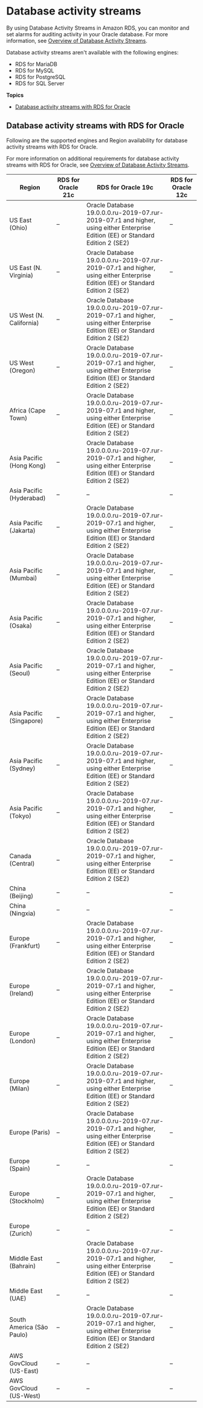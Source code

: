 # Database activity streams<a name="Concepts.RDS_Fea_Regions_DB-eng.Feature.DBActivityStreams"></a>

 By using Database Activity Streams in Amazon RDS, you can monitor and set alarms for auditing activity in your Oracle database\. For more information, see [Overview of Database Activity Streams](DBActivityStreams.Overview.md)\.

Database activity streams aren't available with the following engines:
+ RDS for MariaDB
+ RDS for MySQL
+ RDS for PostgreSQL
+ RDS for SQL Server

**Topics**
+ [Database activity streams with RDS for Oracle](#Concepts.RDS_Fea_Regions_DB-eng.Feature.DBActivityStreams.ora)

## Database activity streams with RDS for Oracle<a name="Concepts.RDS_Fea_Regions_DB-eng.Feature.DBActivityStreams.ora"></a>

Following are the supported engines and Region availability for database activity streams with RDS for Oracle\.

For more information on additional requirements for database activity streams with RDS for Oracle, see [Overview of Database Activity Streams](DBActivityStreams.Overview.md)\.


| Region | RDS for Oracle 21c | RDS for Oracle 19c | RDS for Oracle 12c | 
| --- | --- | --- | --- | 
| US East \(Ohio\) | – | Oracle Database 19\.0\.0\.0\.ru\-2019\-07\.rur\-2019\-07\.r1 and higher, using either Enterprise Edition \(EE\) or Standard Edition 2 \(SE2\) | – | 
| US East \(N\. Virginia\) | – | Oracle Database 19\.0\.0\.0\.ru\-2019\-07\.rur\-2019\-07\.r1 and higher, using either Enterprise Edition \(EE\) or Standard Edition 2 \(SE2\) | – | 
| US West \(N\. California\) | – | Oracle Database 19\.0\.0\.0\.ru\-2019\-07\.rur\-2019\-07\.r1 and higher, using either Enterprise Edition \(EE\) or Standard Edition 2 \(SE2\) | – | 
| US West \(Oregon\) | – | Oracle Database 19\.0\.0\.0\.ru\-2019\-07\.rur\-2019\-07\.r1 and higher, using either Enterprise Edition \(EE\) or Standard Edition 2 \(SE2\) | – | 
| Africa \(Cape Town\) | – | Oracle Database 19\.0\.0\.0\.ru\-2019\-07\.rur\-2019\-07\.r1 and higher, using either Enterprise Edition \(EE\) or Standard Edition 2 \(SE2\) | – | 
| Asia Pacific \(Hong Kong\) | – | Oracle Database 19\.0\.0\.0\.ru\-2019\-07\.rur\-2019\-07\.r1 and higher, using either Enterprise Edition \(EE\) or Standard Edition 2 \(SE2\) | – | 
| Asia Pacific \(Hyderabad\) | – | – | – | 
| Asia Pacific \(Jakarta\) | – | Oracle Database 19\.0\.0\.0\.ru\-2019\-07\.rur\-2019\-07\.r1 and higher, using either Enterprise Edition \(EE\) or Standard Edition 2 \(SE2\) | – | 
| Asia Pacific \(Mumbai\) | – | Oracle Database 19\.0\.0\.0\.ru\-2019\-07\.rur\-2019\-07\.r1 and higher, using either Enterprise Edition \(EE\) or Standard Edition 2 \(SE2\) | – | 
| Asia Pacific \(Osaka\) | – | Oracle Database 19\.0\.0\.0\.ru\-2019\-07\.rur\-2019\-07\.r1 and higher, using either Enterprise Edition \(EE\) or Standard Edition 2 \(SE2\) | – | 
| Asia Pacific \(Seoul\) | – | Oracle Database 19\.0\.0\.0\.ru\-2019\-07\.rur\-2019\-07\.r1 and higher, using either Enterprise Edition \(EE\) or Standard Edition 2 \(SE2\) | – | 
| Asia Pacific \(Singapore\) | – | Oracle Database 19\.0\.0\.0\.ru\-2019\-07\.rur\-2019\-07\.r1 and higher, using either Enterprise Edition \(EE\) or Standard Edition 2 \(SE2\) | – | 
| Asia Pacific \(Sydney\) | – | Oracle Database 19\.0\.0\.0\.ru\-2019\-07\.rur\-2019\-07\.r1 and higher, using either Enterprise Edition \(EE\) or Standard Edition 2 \(SE2\) | – | 
| Asia Pacific \(Tokyo\) | – | Oracle Database 19\.0\.0\.0\.ru\-2019\-07\.rur\-2019\-07\.r1 and higher, using either Enterprise Edition \(EE\) or Standard Edition 2 \(SE2\) | – | 
| Canada \(Central\) | – | Oracle Database 19\.0\.0\.0\.ru\-2019\-07\.rur\-2019\-07\.r1 and higher, using either Enterprise Edition \(EE\) or Standard Edition 2 \(SE2\) | – | 
| China \(Beijing\) | – | – | – | 
| China \(Ningxia\) | – | – | – | 
| Europe \(Frankfurt\) | – | Oracle Database 19\.0\.0\.0\.ru\-2019\-07\.rur\-2019\-07\.r1 and higher, using either Enterprise Edition \(EE\) or Standard Edition 2 \(SE2\) | – | 
| Europe \(Ireland\) | – | Oracle Database 19\.0\.0\.0\.ru\-2019\-07\.rur\-2019\-07\.r1 and higher, using either Enterprise Edition \(EE\) or Standard Edition 2 \(SE2\) | – | 
| Europe \(London\) | – | Oracle Database 19\.0\.0\.0\.ru\-2019\-07\.rur\-2019\-07\.r1 and higher, using either Enterprise Edition \(EE\) or Standard Edition 2 \(SE2\) | – | 
| Europe \(Milan\) | – | Oracle Database 19\.0\.0\.0\.ru\-2019\-07\.rur\-2019\-07\.r1 and higher, using either Enterprise Edition \(EE\) or Standard Edition 2 \(SE2\) | – | 
| Europe \(Paris\) | – | Oracle Database 19\.0\.0\.0\.ru\-2019\-07\.rur\-2019\-07\.r1 and higher, using either Enterprise Edition \(EE\) or Standard Edition 2 \(SE2\) | – | 
| Europe \(Spain\) | – | – | – | 
| Europe \(Stockholm\) | – | Oracle Database 19\.0\.0\.0\.ru\-2019\-07\.rur\-2019\-07\.r1 and higher, using either Enterprise Edition \(EE\) or Standard Edition 2 \(SE2\) | – | 
| Europe \(Zurich\) | – | – | – | 
| Middle East \(Bahrain\) | – | Oracle Database 19\.0\.0\.0\.ru\-2019\-07\.rur\-2019\-07\.r1 and higher, using either Enterprise Edition \(EE\) or Standard Edition 2 \(SE2\) | – | 
| Middle East \(UAE\) | – | – | – | 
| South America \(São Paulo\) | – | Oracle Database 19\.0\.0\.0\.ru\-2019\-07\.rur\-2019\-07\.r1 and higher, using either Enterprise Edition \(EE\) or Standard Edition 2 \(SE2\) | – | 
| AWS GovCloud \(US\-East\) | – | – | – | 
| AWS GovCloud \(US\-West\) | – | – | – | 